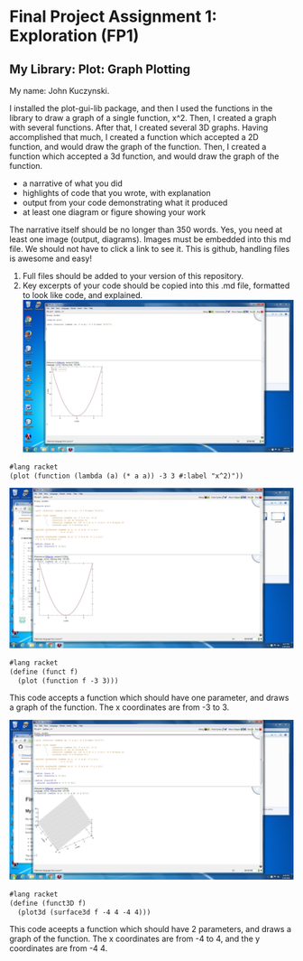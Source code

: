# Final Project Assignment 1: Exploration (FP1)

## My Library: Plot: Graph Plotting
My name: John Kuczynski. 

I installed the plot-gui-lib package, and then I used the functions in the library to draw a graph of a single function, x^2. 
Then, I created a graph with several functions. After that, I created several 3D graphs. 
Having accomplished that much, I created a function which accepted a 2D function, and would draw the graph of the function. Then, I created a function which accepted a 3d function, and would draw the graph of the function. 

* a narrative of what you did
* highlights of code that you wrote, with explanation
* output from your code demonstrating what it produced
* at least one diagram or figure showing your work

The narrative itself should be no longer than 350 words. Yes, you need at least one image (output, diagrams). Images must be embedded into this md file. We should not have to click a link to see it. This is github, handling files is awesome and easy!

1. Full files should be added to your version of this repository.
1. Key excerpts of your code should be copied into this .md file, formatted to look like code, and explained.
![ScreenShot](picture1.jpg)
``` Racket
#lang racket
(plot (function (lambda (a) (* a a)) -3 3 #:label "x^2)"))
```

![ScreenShot](funct-picture.jpg)
``` Racket
#lang racket
(define (funct f)
  (plot (function f -3 3)))
  ```
This code accepts a function which should have one parameter, and draws a graph of the function. The x coordinates are from -3 to 3.

![ScreenShot](graph3d.jpg)
```Racket
#lang racket
(define (funct3D f)
  (plot3d (surface3d f -4 4 -4 4)))
```
This code aceepts a function which should have 2 parameters, and draws a graph of the function. The x coordinates are from -4 to 4, and the y coordinates are from -4 4. 



